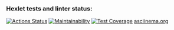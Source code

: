 ### Hexlet tests and linter status:
[![Actions Status](https://github.com/Dicmen92/frontend-project-44/actions/workflows/hexlet-check.yml/badge.svg)](https://github.com/Dicmen92/frontend-project-44/actions)
[![Maintainability](https://api.codeclimate.com/v1/badges/c58bf7bef23c162cf9ab/maintainability)](https://codeclimate.com/github/Dicmen92/frontend-project-44/maintainability)
[![Test Coverage](https://api.codeclimate.com/v1/badges/c58bf7bef23c162cf9ab/test_coverage)](https://codeclimate.com/github/Dicmen92/frontend-project-44/test_coverage)
[asciinema.org](https://asciinema.org/connect/802b299d-d43d-4527-bd5f-7a7cbd6b77b2)